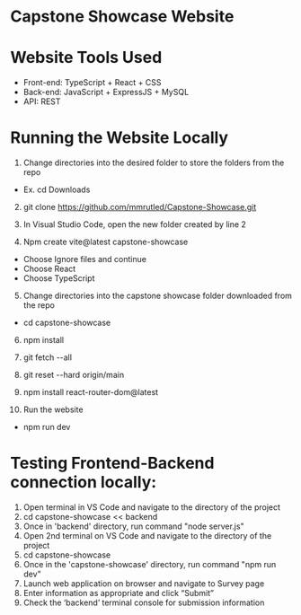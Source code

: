 # Capstone Showcase Website

# Website Tools Used
- Front-end: TypeScript + React + CSS
- Back-end: JavaScript + ExpressJS + MySQL
- API: REST

# Running the Website Locally
1. Change directories into the desired folder to store the folders from the repo
- Ex. cd Downloads

2. git clone https://github.com/mmrutled/Capstone-Showcase.git
   
4. In Visual Studio Code, open the new folder created by line 2

5. Npm create vite@latest capstone-showcase
- Choose Ignore files and continue
- Choose React
- Choose TypeScript

5. Change directories into the capstone showcase folder downloaded from the repo
- cd capstone-showcase

6. npm install

7. git fetch --all

8. git reset --hard origin/main

9. npm install react-router-dom@latest

10. Run the website
- npm run dev

# Testing Frontend-Backend connection locally:

1. Open terminal in VS Code and navigate to the directory of the project
2. cd capstone-showcase << backend
3. Once in 'backend' directory, run command "node server.js"
4. Open 2nd terminal on VS Code and navigate to the directory of the project
5. cd capstone-showcase
6. Once in the 'capstone-showcase' directory, run command "npm run dev"
7. Launch web application on browser and navigate to Survey page
8. Enter information as appropriate and click “Submit”
9. Check the ‘backend’ terminal console for submission information
